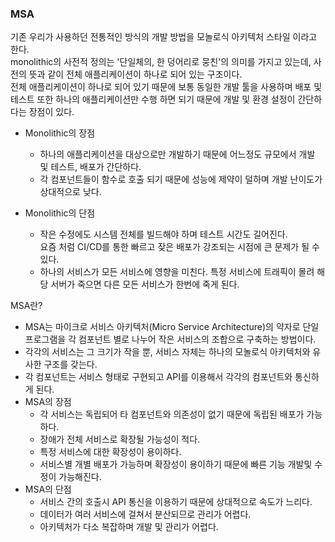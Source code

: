 ### MSA
기존 우리가 사용하던 전통적인 방식의 개발 방법을 모놀로식 아키텍처 스타일 이라고 한다.  
monolithic의 사전적 정의는 '단일체의, 한 덩어리로 뭉친'의 의미를 가지고 있는데, 사전의 뜻과 같이 전체 애플리케이션이 하나로 되어 있는 구조이다.  
전체 애플리케이션이 하나로 되어 있기 때문에 보통 동일한 개발 툴을 사용하며 배포 및 테스트 또한 하나의 애플리케이션만 수행 하면 되기 때문에 개발 및 환경 설정이 간단하다는 장점이 있다.  

- Monolithic의 장점
  - 하나의 애플리케이션을 대상으로만 개발하기 때문에 어느정도 규모에서 개발 및 테스트, 배포가 간단하다.  
  - 각 컴포넌트들이 함수로 호출 되기 때문에 성능에 제약이 덜하며 개발 난이도가 상대적으로 낮다.
     

- Monolithic의 단점
  - 작은 수정에도 시스템 전체를 빌드해야 하며 테스트 시간도 길어진다.  
  요즘 처럼 CI/CD를 통한 빠르고 잦은 배포가 강조되는 시점에 큰 문제가 될 수있다.
  - 하나의 서비스가 모든 서비스에 영향을 미친다.
  특정 서비스에 트래픽이 몰려 해당 서버가 죽으면 다른 모든 서비스가 한번에 죽게 된다.  

MSA란?
- MSA는 마이크로 서비스 아키텍처(Micro Service Architecture)의 약자로 단일 프로그램을 각 컴포넌트 별로 나누어 작은 서비스의 조합으로 구축하는 방법이다.
- 각각의 서비스는 그 크기가 작을 뿐, 서비스 자체는 하나의 모놀로식 아키텍처와 유사한 구조를 갖는다.
- 각 컴포넌트는 서비스 형태로 구현되고 API를 이용해서 각각의 컴포넌트와 통신하게 된다.  
- MSA의 장점
  - 각 서비스는 독립되어 타 컴포넌트와 의존성이 없기 때문에 독립된 배포가 가능하다.
  - 장애가 전체 서비스로 확장될 가능성이 적다.
  - 특정 서비스에 대한 확장성이 용이하다.
  - 서비스별 개별 배포가 가능하며 확장성이 용이하기 때문에 빠른 기능 개발및 수정이 가능해진다.
- MSA의 단점
  - 서비스 간의 호출시 API 통신을 이용하기 때문에 상대적으로 속도가 느리다.  
  - 데이터가 여러 서비스에 걸쳐서 분산되므로 관리가 어렵다.  
  - 아키텍처가 다소 복잡하며 개발 및 관리가 어렵다.
